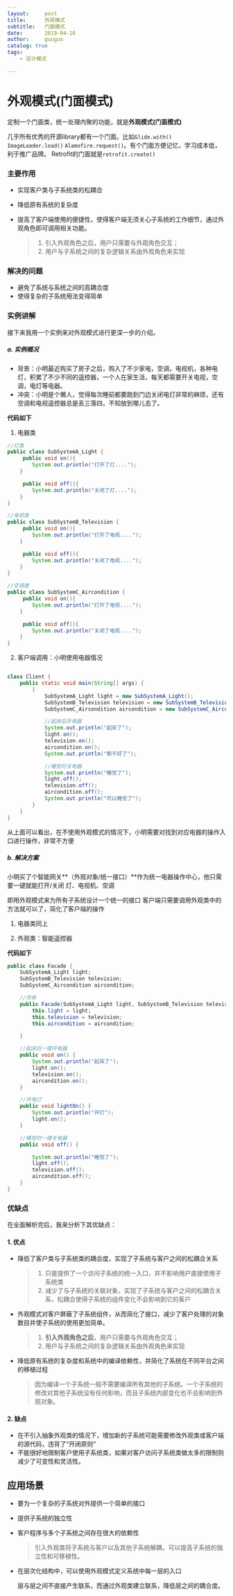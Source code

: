 ```yaml
---
layout:     post
title:      外观模式
subtitle:   门面模式
date:       2019-04-16
author:     guuguo
catalog: true
tags:
    - 设计模式

---
```


# 外观模式(门面模式)

定制一个门面类，统一处理内聚的功能，就是**外观模式(门面模式)**

几乎所有优秀的开源library都有一个门面。比如`Glide.with()` `ImageLoader.load()` `Alamofire.request()`。有个门面方便记忆，学习成本低，利于推广品牌。 Retrofit的门面就是`retrofit.create()`

### 主要作用

- 实现客户类与子系统类的松耦合

- 降低原有系统的复杂度

- 提高了客户端使用的便捷性，使得客户端无须关心子系统的工作细节，通过外观角色即可调用相关功能。

   

  > 1. 引入外观角色之后，用户只需要与外观角色交互； 
  > 2. 用户与子系统之间的复杂逻辑关系由外观角色来实现

### 解决的问题

- 避免了系统与系统之间的高耦合度
- 使得复杂的子系统用法变得简单



### 实例讲解

接下来我用一个实例来对外观模式进行更深一步的介绍。 

##### a. 实例概况

- 背景：小明最近购买了房子之后，购入了不少家电，空调，电视机，各种电灯，积累了不少不同的遥控器，一个人在家生活，每天都需要开关电视，空调，电灯等电器。
- 冲突：小明是个懒人，觉得每次睡前都要跑到门边关闭电灯非常的麻烦，还有空调和电视遥控器总是丢三落四，不知放到哪儿去了。

**代码如下**

1. 电器类

```java
//灯类
public class SubSystemA_Light {  
     public void on(){  
        System.out.println("打开了灯....");  
    }  

     public void off(){  
        System.out.println("关闭了灯....");  
    }  
}  

//电视类
public class SubSystemB_Television {  
     public void on(){  
        System.out.println("打开了电视....");  
    }  

     public void off(){  
        System.out.println("关闭了电视....");  
    }  
}  

//空调类
public class SubSystemC_Aircondition {  
     public void on(){  
        System.out.println("打开了电视....");  
    }  

     public void off(){  
        System.out.println("关闭了电视....");  
    }  
}  

```

2. 客户端调用：小明使用电器情况

```java

class Client {
    public static void main(String[] args) {
        {
            SubSystemA_Light light = new SubSystemA_Light();
            SubSystemB_Television television = new SubSystemB_Television();
            SubSystemC_Aircondition aircondition = new SubSystemC_Aircondition();

            //起床后开电器
            System.out.println("起床了");
            light.on();
            television.on();
            aircondition.on();
            System.out.println("都干好了");

            //睡觉时关电器
            System.out.println("睡觉了");
            light.off();
            television.off();
            aircondition.off();
            System.out.println("可以睡觉了");
        }
    }
}
```

从上面可以看出，在不使用外观模式的情况下，小明需要对找到对应电器的操作入口进行操作，非常不方便

##### b. 解决方案

小明买了个智能网关**（外观对象/统一接口）**作为统一电器操作中心，他只需要一键就能打开/关闭 灯、电视机、空调

即用外观模式来为所有子系统设计一个统一的接口
客户端只需要调用外观类中的方法就可以了，简化了客户端的操作

1. 电器类同上

2. 外观类：智能遥控器

**代码如下**

```java
public class Facade {
    SubSystemA_Light light;
    SubSystemB_Television television;
    SubSystemC_Aircondition aircondition;

    //传参
    public Facade(SubSystemA_Light light, SubSystemB_Television television, SubSystemC_Aircondition aircondition) {
        this.light = light;
        this.television = television;
        this.aircondition = aircondition;

    }

    //起床后一键开电器
    public void on() {
        System.out.println("起床了");
        light.on();
        television.on();
        aircondition.on();
    }

    //开电灯
    public void lightOn() {
        System.out.println("开灯");
        light.on();
    }

    //睡觉时一键关电器
    public void off() {

        System.out.println("睡觉了");
        light.off();
        television.off();
        aircondition.off();
    }
}
```

### 优缺点

在全面解析完后，我来分析下其优缺点：

#### 1. 优点

- 降低了客户类与子系统类的耦合度，实现了子系统与客户之间的松耦合关系

  > 1. 只是提供了一个访问子系统的统一入口，并不影响用户直接使用子系统类
  > 2. 减少了与子系统的关联对象，实现了子系统与客户之间的松耦合关系，松耦合使得子系统的组件变化不会影响到它的客户

- 外观模式对客户屏蔽了子系统组件，从而简化了接口，减少了客户处理的对象数目并使子系统的使用更加简单。

  > 1. **引入外观角色之后**，用户只需要与外观角色交互；
  > 2. 用户与子系统之间的复杂逻辑关系由外观角色来实现

- 降低原有系统的复杂度和系统中的编译依赖性，并简化了系统在不同平台之间的移植过程

  >  因为编译一个子系统一般不需要编译所有其他的子系统。一个子系统的修改对其他子系统没有任何影响，而且子系统内部变化也不会影响到外观对象。

#### 2. 缺点

- 在不引入抽象外观类的情况下，增加新的子系统可能需要修改外观类或客户端的源代码，违背了“开闭原则”
- 不能很好地限制客户使用子系统类，如果对客户访问子系统类做太多的限制则减少了可变性和灵活性。

## 应用场景

- 要为一个复杂的子系统对外提供一个简单的接口

- 提供子系统的独立性

- 客户程序与多个子系统之间存在很大的依赖性 

  > 引入外观类将子系统与客户以及其他子系统解耦，可以提高子系统的独立性和可移植性。

- 在层次化结构中，可以使用外观模式定义系统中每一层的入口

  层与层之间不直接产生联系，而通过外观类建立联系，降低层之间的耦合度。 

